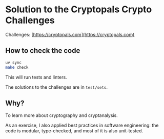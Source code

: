 # Solution to the Cryptopals Crypto Challenges

Challenges: [https://cryptopals.com](https://cryptopals.com)

## How to check the code

```bash
uv sync
make check
```

This will run tests and linters.

The solutions to the challenges are in `test/sets`.

## Why?

To learn more about cryptography and cryptanalysis.

As an exercise, I also applied best practices in software engineering: the code is
modular, type-checked, and most of it is also unit-tested.
